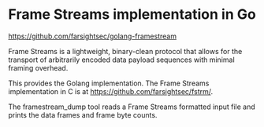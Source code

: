 # Frame Streams implementation in Go

https://github.com/farsightsec/golang-framestream

Frame Streams is a lightweight, binary-clean protocol that allows
for the transport of arbitrarily encoded data payload sequences with
minimal framing overhead.

This provides the Golang implementation. The Frame Streams implementation
in C is at https://github.com/farsightsec/fstrm/.

The framestream_dump tool reads a Frame Streams formatted input file
and prints the data frames and frame byte counts.
